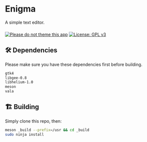 # Enigma

A simple text editor.

###

[![Please do not theme this app](https://stopthemingmy.app/badge.svg)](https://stopthemingmy.app)
[![License: GPL v3](https://img.shields.io/badge/License-GPL%20v3-blue.svg)](http://www.gnu.org/licenses/gpl-3.0)

## 🛠️ Dependencies

Please make sure you have these dependencies first before building.

```bash
gtk4
libgee-0.8
libhelium-1.0
meson
vala
```

## 🏗️ Building

Simply clone this repo, then:

```bash
meson _build --prefix=/usr && cd _build
sudo ninja install
```